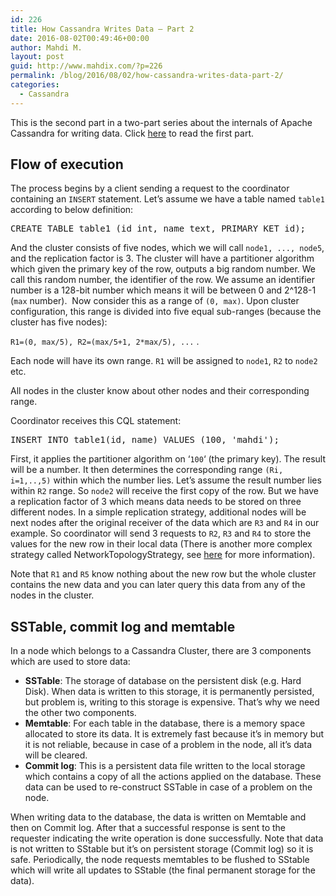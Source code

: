 ```yaml
---
id: 226
title: How Cassandra Writes Data – Part 2
date: 2016-08-02T00:49:46+00:00
author: Mahdi M.
layout: post
guid: http://www.mahdix.com/?p=226
permalink: /blog/2016/08/02/how-cassandra-writes-data-part-2/
categories:
  - Cassandra
---
```

This is the second part in a two-part series about the internals of Apache Cassandra for writing data. Click [here](http://www.mahdix.com/blog/2016/07/29/how-cassandra-writes-data-part-1/) to read the first part.

## Flow of execution

The process begins by a client sending a request to the coordinator containing an `INSERT` statement. Let&#8217;s assume we have a table named `table1` according to below definition:

<pre>CREATE TABLE table1 (id int, name text, PRIMARY KET id);</pre>

And the cluster consists of five nodes, which we will call `node1, ..., node5`, and the replication factor is 3. The cluster will have a partitioner algorithm which given the primary key of the row, outputs a big random number. We call this random number, the identifier of the row. We assume an identifier number is a 128-bit number which means it will be between 0 and 2^128-1 (`max` number).  Now consider this as a range of `(0, max)`. Upon cluster configuration, this range is divided into five equal sub-ranges (because the cluster has five nodes):

`R1=(0, max/5), R2=(max/5+1, 2*max/5), ...` .

Each node will have its own range. `R1` will be assigned to `node1`, `R2` to `node2` etc.

All nodes in the cluster know about other nodes and their corresponding range.

Coordinator receives this CQL statement:

<pre>INSERT INTO table1(id, name) VALUES (100, 'mahdi');</pre>

First, it applies the partitioner algorithm on &#8216;`100`&#8216; (the primary key). The result will be a number. It then determines the corresponding range `(Ri, i=1,..,5)` within which the number lies. Let&#8217;s assume the result number lies within `R2` range. So `node2` will receive the first copy of the row. But we have a replication factor of 3 which means data needs to be stored on three different nodes. In a simple replication strategy, additional nodes will be next nodes after the original receiver of the data which are `R3` and `R4` in our example. So coordinator will send 3 requests to `R2`, `R3` and `R4` to store the values for the new row in their local data (There is another more complex strategy called NetworkTopologyStrategy, see [here](https://docs.datastax.com/en/cassandra/2.0/cassandra/architecture/architectureDataDistributeReplication_c.html) for more information).

Note that `R1` and `R5` know nothing about the new row but the whole cluster contains the new data and you can later query this data from any of the nodes in the cluster.

## SSTable, commit log and memtable

In a node which belongs to a Cassandra Cluster, there are 3 components which are used to store data:

  * **SSTable**: The storage of database on the persistent disk (e.g. Hard Disk). When data is written to this storage, it is permanently persisted, but problem is, writing to this storage is expensive. That&#8217;s why we need the other two components.
  * **Memtable**: For each table in the database, there is a memory space allocated to store its data. It is extremely fast because it&#8217;s in memory but it is not reliable, because in case of a problem in the node, all it&#8217;s data will be cleared.
  * **Commit log**: This is a persistent data file written to the local storage which contains a copy of all the actions applied on the database. These data can be used to re-construct SSTable in case of a problem on the node.

When writing data to the database, the data is written on Memtable and then on Commit log. After that a successful response is sent to the requester indicating the write operation is done successfully. Note that data is not written to SStable but it&#8217;s on persistent storage (Commit log) so it is safe. Periodically, the node requests memtables to be flushed to SStable which will write all updates to SStable (the final permanent storage for the data).

##